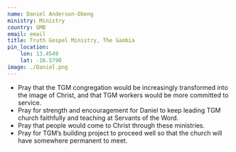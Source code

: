 ```yaml
---
name: Daniel Anderson-Obeng
ministry: Ministry
country: GMB
email: email
title: Truth Gospel Ministry, The Gambia
pin_location:
    lon: 13.4549
    lat: -16.5790
image: ./Daniel.png
---
```

* Pray that the TGM congregation would be increasingly transformed into the image of Christ, and that TGM workers would be more committed to service.
* Pray for strength and encouragement for Daniel to keep leading TGM church faithfully and teaching at Servants of the Word.
* Pray that people would come to Christ through these ministries.
* Pray for TGM’s building project to proceed well so that the church will have somewhere permanent to meet.
